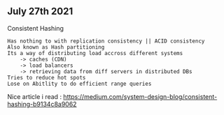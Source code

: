 ## July 27th 2021

Consistent Hashing

    Has nothing to with replication consistency || ACID consistency
    Also known as Hash partitioning
    Its a way of distributing load accross different systems 
        -> caches (CDN)
        -> load balancers
        -> retrieving data from diff servers in distributed DBs
    Tries to reduce hot spots
    Lose on Abitlity to do efficient range queries

Nice article i read : https://medium.com/system-design-blog/consistent-hashing-b9134c8a9062





